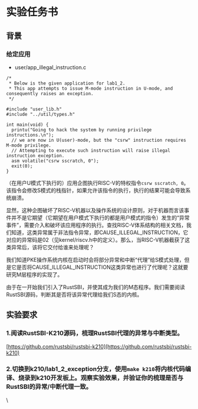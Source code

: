 # 实验任务书

## 背景

### **给定应用**

* user/app\_illegal\_instruction.c

```
/*
 * Below is the given application for lab1_2.
 * This app attempts to issue M-mode instruction in U-mode, and consequently raises an exception.
 */

#include "user_lib.h"
#include "../util/types.h"

int main(void) {
  printu("Going to hack the system by running privilege instructions.\n");
  // we are now in U(user)-mode, but the "csrw" instruction requires M-mode privilege.
  // Attempting to execute such instruction will raise illegal instruction exception.
  asm volatile("csrw sscratch, 0");
  exit(0);
}

```



（在用户U模式下执行的）应用企图执行RISC-V的特权指令`csrw sscratch, 0`。该指令会修改S模式的栈指针，如果允许该指令的执行，执行的结果可能会导致系统崩溃。

显然，这种企图破坏了RISC-V机器以及操作系统的设计原则，对于机器而言该事件并不是它期望（它期望在用户模式下执行的都是用户模式的指令）发生的“异常事件”，需要介入和破坏该应用程序的执行。查找RISC-V体系结构的相关文档，我们知道，这类异常属于非法指令异常，即CAUSE\_ILLEGAL\_INSTRUCTION，它对应的异常码是02（见kernel/riscv.h中的定义）。那么，当RISC-V机器截获了这类异常后，该将它交付给谁来处理呢？

我们知道PKE操作系统内核在启动时会将部分异常和中断“代理”给S模式处理，但是它是否将CAUSE\_ILLEGAL\_INSTRUCTION这类异常也进行了代理呢？这就要研究M层程序的实现了。

由于在一开始我们引入了RustSBI，并使其成为我们的M态程序。我们需要阅读RustSBI源码，判断其是否将该异常代理给我们S态的内核。

## 实验要求

### 1.阅读RustSBI-K210源码，梳理RustSBI代理的异常与中断类型。

[﻿https://github.com/rustsbi/rustsbi-k210](https://github.com/rustsbi/rustsbi-k210)

### 2.切换到k210/lab1\_2\_exception分支，使用`make k210`将内核代码编译、烧录到k210开发板上。观察实验效果，并验证你的梳理是否与RustSBI的异常/中断代理一致。

\
